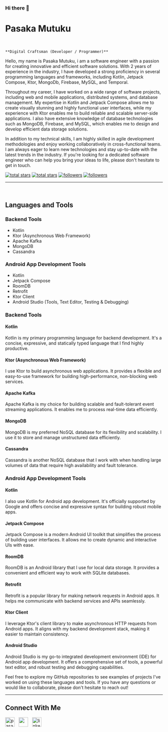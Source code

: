 ### Hi there 👋


<h1> Pasaka Mutuku</h1>
<br /> 

                    
`**Digital Craftsman (Developer / Programmer)**`

                    

<p align="left">Hello, my name is Pasaka Mutuku, i am a software engineer with a passion for creating innovative and efficient software solutions. With 2 years of experience in the industry, I have developed a strong proficiency in several programming languages and frameworks, including Kotlin, Jetpack Compose, Ktor, MongoDb, Firebase, MySQL, and Temporal.

Throughout my career, I have worked on a wide range of software projects, including web and mobile applications, distributed systems, and database management. My expertise in Kotlin and Jetpack Compose allows me to create visually stunning and highly functional user interfaces, while my experience with Ktor enables me to build reliable and scalable server-side applications. I also have extensive knowledge of database technologies such as MongoDB, Firebase, and MySQL, which enables me to design and develop efficient data storage solutions.

In addition to my technical skills, I am highly skilled in agile development methodologies and enjoy working collaboratively in cross-functional teams. I am always eager to learn new technologies and stay up-to-date with the latest trends in the industry. If you're looking for a dedicated software engineer who can help you bring your ideas to life, please don't hesitate to get in touch.</p>
<p align="left"> 
  <a href="https://github.com/Dev-Pasaka?tab=repositories&sort=stargazers#gh-light-mode-only">
    <img alt="total stars" title="Total stars on GitHub" src="https://custom-icon-badges.demolab.com/github/stars/Dev-Pasaka?color=3ea97d&style=for-the-badge&labelColor=40b682&logo=star#gh-light-mode-only"/></a>
  
  <a href="https://github.com/Dev-Pasaka?tab=repositories&sort=stargazers#gh-dark-mode-only">
    <img alt="total stars" title="Total stars on GitHub" src="https://custom-icon-badges.demolab.com/github/stars/Dev-Pasaka?color=655489&style=for-the-badge&labelColor=c691e9&logo=star#gh-dark-mode-only"/></a>
  
  <a href="https://github.com/Dev-Pasaka?tab=followers#gh-light-mode-only">
    <img alt="followers" title="Follow me on Github" src="https://custom-icon-badges.demolab.com/github/followers/Dev-Pasaka?color=2c4954&labelColor=2c3e50&style=for-the-badge&logo=person-add&label=Follow&logoColor=white#gh-light-mode-only"/></a>
    
  <a href="https://github.com/Dev-Pasaka?tab=followers#gh-dark-mode-only">
    <img alt="followers" title="Follow me on Github" src="https://custom-icon-badges.demolab.com/github/followers/Dev-Pasaka?color=dacc84&labelColor=f9e692&style=for-the-badge&logo=person-add&label=Follow&logoColor=white#gh-dark-mode-only"/></a>
</p>

---
<br />

## Languages and Tools

### Backend Tools
- Kotlin
- Ktor (Asynchronous Web Framework)
- Apache Kafka
- MongoDB
- Cassandra

### Android App Development Tools
- Kotlin
- Jetpack Compose
- RoomDB
- Retrofit
- Ktor Client
- Android Studio (Tools, Text Editor, Testing & Debugging)


### Backend Tools

#### Kotlin
Kotlin is my primary programming language for backend development. It's a concise, expressive, and statically typed language that I find highly productive.

#### Ktor (Asynchronous Web Framework)
I use Ktor to build asynchronous web applications. It provides a flexible and easy-to-use framework for building high-performance, non-blocking web services.

#### Apache Kafka
Apache Kafka is my choice for building scalable and fault-tolerant event streaming applications. It enables me to process real-time data efficiently.

#### MongoDB
MongoDB is my preferred NoSQL database for its flexibility and scalability. I use it to store and manage unstructured data efficiently.

#### Cassandra
Cassandra is another NoSQL database that I work with when handling large volumes of data that require high availability and fault tolerance.

### Android App Development Tools

#### Kotlin
I also use Kotlin for Android app development. It's officially supported by Google and offers concise and expressive syntax for building robust mobile apps.

#### Jetpack Compose
Jetpack Compose is a modern Android UI toolkit that simplifies the process of building user interfaces. It allows me to create dynamic and interactive UIs with ease.

#### RoomDB
RoomDB is an Android library that I use for local data storage. It provides a convenient and efficient way to work with SQLite databases.

#### Retrofit
Retrofit is a popular library for making network requests in Android apps. It helps me communicate with backend services and APIs seamlessly.

#### Ktor Client
I leverage Ktor's client library to make asynchronous HTTP requests from Android apps. It aligns with my backend development stack, making it easier to maintain consistency.

#### Android Studio
Android Studio is my go-to integrated development environment (IDE) for Android app development. It offers a comprehensive set of tools, a powerful text editor, and robust testing and debugging capabilities.

Feel free to explore my GitHub repositories to see examples of projects I've worked on using these languages and tools. If you have any questions or would like to collaborate, please don't hesitate to reach out!


--- 

<h2>Connect With Me</h2> 
<p align="left">
<a href="https://twitter.com/pasaka254" target="_blank"><img align="left" width="30px" style="padding-right:10px;" src="https://raw.githubusercontent.com/rahuldkjain/github-profile-readme-generator/master/src/images/icons/Social/twitter.svg" alt="pasaka254" /></a>
<a href="https://instagram.com/" target="_blank"><img align="left" width="30px" style="padding-right:10px" src="https://raw.githubusercontent.com/rahuldkjain/github-profile-readme-generator/master/src/images/icons/Social/instagram.svg" alt="" /></a>
<a href="https://www.linkedin.com/in/pasaka-mutuku-9a31251a7/" target="_blank"><img align="left" alt="linkedin" width="30px" style="padding-right: 10px;" src="https://cdn.jsdelivr.net/gh/devicons/devicon/icons/linkedin/linkedin-original.svg" /></a>
</p>

                

            
